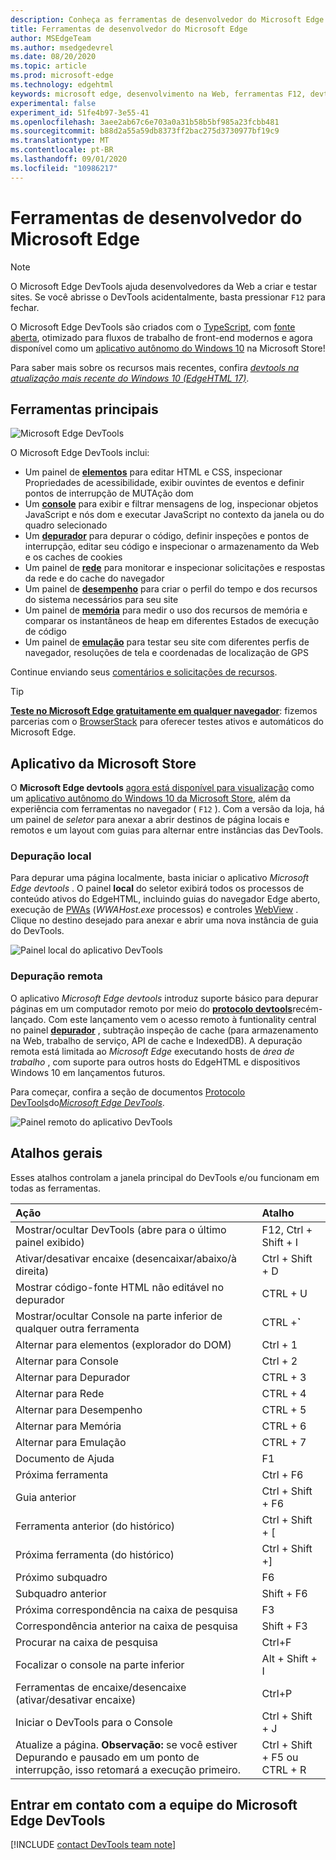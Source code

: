 ```yaml
---
description: Conheça as ferramentas de desenvolvedor do Microsoft Edge
title: Ferramentas de desenvolvedor do Microsoft Edge
author: MSEdgeTeam
ms.author: msedgedevrel
ms.date: 08/20/2020
ms.topic: article
ms.prod: microsoft-edge
ms.technology: edgehtml
keywords: microsoft edge, desenvolvimento na Web, ferramentas F12, devtools
experimental: false
experiment_id: 51fe4b97-3e55-41
ms.openlocfilehash: 3aee2ab67c6e703a0a31b58b5bf985a23fcbb481
ms.sourcegitcommit: b88d2a55a59db8373ff2bac275d3730977bf19c9
ms.translationtype: MT
ms.contentlocale: pt-BR
ms.lasthandoff: 09/01/2020
ms.locfileid: "10986217"
---
```

# Ferramentas de desenvolvedor do Microsoft Edge  

> [!NOTE]
> O Microsoft Edge DevTools ajuda desenvolvedores da Web a criar e testar sites.  Se você abrisse o DevTools acidentalmente, basta pressionar `F12` para fechar.  

O Microsoft Edge DevTools são criados com o [TypeScript](https://www.typescriptlang.org/), com [fonte aberta](https://github.com/Microsoft/ChakraCore), otimizado para fluxos de trabalho de front-end modernos e agora disponível como um [aplicativo autônomo do Windows 10](https://www.microsoft.com/store/p/microsoft-edge-devtools-preview/9mzbfrmz0mnj) na Microsoft Store!

Para saber mais sobre os recursos mais recentes, confira [*devtools na atualização mais recente do Windows 10 (EdgeHTML 17)*](./devtools-guide/whats-new.md).

## Ferramentas principais

![Microsoft Edge DevTools](./devtools-guide/media/devtools.png)

O Microsoft Edge DevTools inclui:

 - Um painel de [**elementos**](./devtools-guide/elements.md) para editar HTML e CSS, inspecionar Propriedades de acessibilidade, exibir ouvintes de eventos e definir pontos de interrupção de MUTAção dom
 - Um [**console**](./devtools-guide/console.md) para exibir e filtrar mensagens de log, inspecionar objetos JavaScript e nós dom e executar JavaScript no contexto da janela ou do quadro selecionado
 - Um [**depurador**](./devtools-guide/debugger.md) para depurar o código, definir inspeções e pontos de interrupção, editar seu código e inspecionar o armazenamento da Web e os caches de cookies
 - Um painel de [**rede**](./devtools-guide/network.md) para monitorar e inspecionar solicitações e respostas da rede e do cache do navegador 
 - Um painel de [**desempenho**](./devtools-guide/performance.md) para criar o perfil do tempo e dos recursos do sistema necessários para seu site
 - Um painel de [**memória**](./devtools-guide/memory.md) para medir o uso dos recursos de memória e comparar os instantâneos de heap em diferentes Estados de execução de código
 - Um painel de [**emulação**](./devtools-guide/emulation.md) para testar seu site com diferentes perfis de navegador, resoluções de tela e coordenadas de localização de GPS

Continue enviando seus [comentários e solicitações de recursos](#getting-in-touch-with-the-microsoft-edge-devtools-team).

> [!TIP]
> **[Teste no Microsoft Edge gratuitamente em qualquer navegador](https://developer.microsoft.com/microsoft-edge/tools/remote/)**: fizemos parcerias com o [BrowserStack](https://www.browserstack.com/test-on-microsoft-edge-browser#live-cloud) para oferecer testes ativos e automáticos do Microsoft Edge.

## Aplicativo da Microsoft Store

O **Microsoft Edge devtools** [agora está disponível para visualização](./devtools-guide/whats-new.md) como um [aplicativo autônomo do Windows 10 da Microsoft Store](https://www.microsoft.com/store/p/microsoft-edge-devtools-preview/9mzbfrmz0mnj?activetab=pivot%3aoverviewtab), além da experiência com ferramentas no navegador ( `F12` ). Com a versão da loja, há um painel de *seletor* para anexar a abrir destinos de página locais e remotos e um layout com guias para alternar entre instâncias das DevTools.

### Depuração local

Para depurar uma página localmente, basta iniciar o aplicativo *Microsoft Edge devtools* . O painel **local** do seletor exibirá todos os processos de conteúdo ativos do EdgeHTML, incluindo guias do navegador Edge aberto, execução de [PWAs](./progressive-web-apps-edgehtml/index.md) (*WWAHost.exe* processos) e controles [WebView](./webview.md) . Clique no destino desejado para anexar e abrir uma nova instância de guia do DevTools.

![Painel local do aplicativo DevTools](./devtools-guide/media/chooser_local.png)

### Depuração remota

O aplicativo *Microsoft Edge devtools* introduz suporte básico para depurar páginas em um computador remoto por meio do [**protocolo devtools**](./devtools-protocol/index.md)recém-lançado. Com este lançamento vem o acesso remoto à funtionality central no painel [**depurador**](./devtools-guide/debugger.md) , subtração inspeção de cache (para armazenamento na Web, trabalho de serviço, API de cache e IndexedDB). A depuração remota está limitada ao *Microsoft Edge* executando hosts de *área de trabalho* , com suporte para outros hosts do EdgeHTML e dispositivos Windows 10 em lançamentos futuros.

Para começar, confira a seção de documentos [Protocolo DevTools](./devtools-protocol/index.md)do[*Microsoft Edge DevTools*](./devtools-protocol/0.1/clients.md#microsoft-edge-devtools-preview).

![Painel remoto do aplicativo DevTools](./devtools-guide/media/chooser_remote.png)

## Atalhos gerais

Esses atalhos controlam a janela principal do DevTools e/ou funcionam em todas as ferramentas.

Ação | Atalho
:------------ | :-------------
Mostrar/ocultar DevTools (abre para o último painel exibido) | F12, Ctrl + Shift + I
Ativar/desativar encaixe (desencaixar/abaixo/à direita) | Ctrl + Shift + D 
Mostrar código-fonte HTML não editável no depurador | CTRL + U
Mostrar/ocultar Console na parte inferior de qualquer outra ferramenta  | CTRL +**`**
Alternar para elementos (explorador do DOM) | Ctrl + 1
Alternar para Console |  Ctrl + 2
Alternar para Depurador | CTRL + 3
Alternar para Rede | CTRL + 4
Alternar para Desempenho | CTRL + 5
Alternar para Memória | CTRL + 6
Alternar para Emulação | CTRL + 7
Documento de Ajuda | F1
Próxima ferramenta | Ctrl + F6
Guia anterior | Ctrl + Shift + F6
Ferramenta anterior (do histórico) | Ctrl + Shift + [
Próxima ferramenta (do histórico) | Ctrl + Shift +]
Próximo subquadro    | F6
Subquadro anterior | Shift + F6
Próxima correspondência na caixa de pesquisa | F3
Correspondência anterior na caixa de pesquisa | Shift + F3
Procurar na caixa de pesquisa | Ctrl+F
Focalizar o console na parte inferior | Alt + Shift + I
Ferramentas de encaixe/desencaixe (ativar/desativar encaixe) | Ctrl+P  
Iniciar o DevTools para o Console | Ctrl + Shift + J
Atualize a página. **Observação:** se você estiver Depurando e pausado em um ponto de interrupção, isso retomará a execução primeiro. | Ctrl + Shift + F5 ou CTRL + R

## Entrar em contato com a equipe do Microsoft Edge DevTools  

[!INCLUDE [contact DevTools team note](./devtools-guide-chromium/includes/contact-devtools-team-note.md)]  
